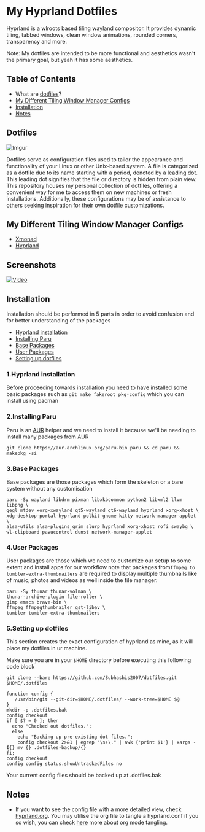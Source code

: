 # My Hyprland Dotfiles
Hyprland is a wlroots based tiling wayland compositor. It provides dynamic tiling, tabbed windows, clean window animations, rounded corners, transparency and more. 

Note: My dotfiles are intended to be more functional and aesthetics wasn't the primary goal, but yeah it has some aesthetics.

## Table of Contents
- What are [dotfiles](#Dotfiles)?
- [My Different Tiling Window Manager Configs ](#My-Different-Tiling-Window-Manager-Configs)
- [Installation](#Installation)
- [Notes](#Notes)

## Dotfiles

![Imgur](https://i.imgur.com/Hod6xSg.png)

Dotfiles serve as configuration files used to tailor the appearance and functionality of your Linux or other Unix-based system. A file is categorized as a dotfile due to its name starting with a period, denoted by a leading dot. This leading dot signifies that the file or directory is hidden from plain view. This repository houses my personal collection of dotfiles, offering a convenient way for me to access them on new machines or fresh installations. Additionally, these configurations may be of assistance to others seeking inspiration for their own dotfile customizations.

## My Different Tiling Window Manager Configs 

- [Xmonad](https://github.com/subhashis2007/dotfiles/tree/Xmonad) 
- [Hyprland](https://github.com/subhashis2007/dotfiles/tree/Hyprland)

## Screenshots

[![Video](https://i.imgur.com/KTbZNGV.png)](https://www.youtube.com/watch?v=3HGASR42eIk)

## Installation
Installation should be performed in 5 parts in order to avoid confusion and for better understanding of the packages

-  [Hyprland installation](#1hyprland-installation)
-  [Installing Paru](#2installing-Paru)
-  [Base Packages](#3base-packages)
-  [User Packages](#4user-uackages)
-  [Setting up dotfiles](#5setting-up-dotfiles)

### 1.Hyprland installation
Before proceeding towards installation you need to have installed some basic packages such as `git make fakeroot pkg-config` which you can install using pacman
### 2.Installing Paru
Paru is an [AUR](https://aur.archlinux.org/) helper and we need to install it because we'll be needing to install many packages from AUR 

```
git clone https://aur.archlinux.org/paru-bin paru && cd paru && makepkg -si
```
### 3.Base Packages
Base packages are those packages which form the skeleton or a bare system without any customisation

```
paru -Sy wayland libdrm pixman libxkbcommon python2 libxml2 llvm libpng \
gegl mtdev xorg-xwayland qt5-wayland qt6-wayland hyprland xorg-xhost \
xdg-desktop-portal-hyprland polkit-gnome kitty network-manager-applet \
alsa-utils alsa-plugins grim slurp hyprland xorg-xhost rofi swaybg \
wl-clipboard pavucontrol dunst network-manager-applet 

```
### 4.User Packages
User packages are those which we need to customize our setup to some extent and install apps for our workflow
note that packages from`ffmpeg to tumbler-extra-thumbnailers` are required to display multiple thumbnails like of music, photos and videos as well inside the file manager.

```
paru -Sy thunar thunar-volman \
thunar-archive-plugin file-roller \
gimp emacs brave-bin \
ffmpeg ffmpegthumbnailer gst-libav \
tumbler tumbler-extra-thumbnailers
```

### 5.Setting up dotfiles
This section creates the exact configuration of hyprland as mine, as it will place my dotfiles in ur machine.

Make sure you are in your  `$HOME` directory before executing this following code block

```
git clone --bare https://github.com/Subhashis2007/dotfiles.git $HOME/.dotfiles

function config {
   /usr/bin/git --git-dir=$HOME/.dotfiles/ --work-tree=$HOME $@
}
mkdir -p .dotfiles.bak
config checkout
if [ $? = 0 ]; then
  echo "Checked out dotfiles.";
  else
    echo "Backing up pre-existing dot files.";
    config checkout 2>&1 | egrep "\s+\." | awk {'print $1'} | xargs -I{} mv {} .dotfiles-backup/{}
fi;
config checkout
config config status.showUntrackedFiles no

```

Your current config files should be backed up at .dotfiles.bak

## Notes
- If you want to see the config file with a more detailed view, check [hyprland.org](https://github.com/Subhashis2007/dotfiles/blob/Hyprland/.config/hypr/hyprland.org). You may utilise the org file to tangle a hyprland.conf if you so wish, you can check [here](https://orgmode.org/manual/Extracting-Source-Code.html) more about org mode tangling.


